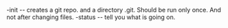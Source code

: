 -init -- creates a git repo. and a directory .git. Should be run only once. And not after changing files.
-status -- tell you what is going on.

